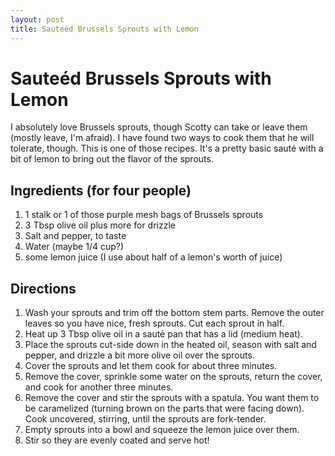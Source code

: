 ```yaml
---
layout: post
title: Sauteéd Brussels Sprouts with Lemon
---
```


# Sauteéd Brussels Sprouts with Lemon
I absolutely love Brussels sprouts, though Scotty can take or leave them (mostly leave, I'm afraid). I have found two ways to cook them that he will tolerate, though. This 
is one of those recipes. It's a pretty basic sauté with a bit of lemon to bring out the flavor of the sprouts.  

## Ingredients (for four people)
1. 1 stalk or 1 of those purple mesh bags of Brussels sprouts
1. 3 Tbsp olive oil plus more for drizzle
1. Salt and pepper, to taste
1. Water (maybe 1/4 cup?)
1. some lemon juice (I use about half of a lemon's worth of juice)

## Directions
1. Wash your sprouts and trim off the bottom stem parts. Remove the outer leaves so you have nice, fresh sprouts. Cut each sprout in half. 
1. Heat up 3 Tbsp olive oil in a sauté pan that has a lid (medium heat).
1. Place the sprouts cut-side down in the heated oil, season with salt and pepper, and drizzle a bit more olive oil over the sprouts. 
1. Cover the sprouts and let them cook for about three minutes. 
1. Remove the cover, sprinkle some water on the sprouts, return the cover, and cook for another three minutes. 
1. Remove the cover and stir the sprouts with a spatula. You want them to be caramelized (turning brown on the parts that were facing down). Cook uncovered, stirring, until the sprouts
are fork-tender. 
1. Empty sprouts into a bowl and squeeze the lemon juice over them. 
1. Stir so they are evenly coated and serve hot!
